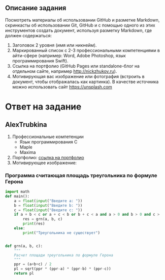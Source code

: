 ## Описание задания

Посмотреть материалы об использовании GitHub и разметке Markdown, скринкасты об использовании Git, GitHub и с помощью одного из этих инструментов создать документ, используя разметку Markdown, где должен содержаться:

1. Заголовок 2 уровня (имя или никнейм).
1. Маркированный список с 2-3 профессиональными компетенциями в айти-сфере (например: Word, Adobe Photoshop, язык программирования Swift).
1. Ссылка на портфолио (GitHub Pages или standalone-блог на отдельном сайте, например http://nickzhukov.ru).
1. Мотивирующая вас изображение или фотография (встроить в документ, чтобы отображалась как картинка). В качестве источника можно использовать сайт https://unsplash.com

# Ответ на задание

## AlexTrubkina

1. Профессиональные компетенции
    * Язык программирования C
    * Maple
    * Maxima
1. Портфолио: [ссылка на портфолио](https://sites.google.com/view/kompvirusy-trubkina/%D0%B3%D0%BB%D0%B0%D0%B2%D0%BD%D0%B0%D1%8F/%D0%BE%D0%B1-%D0%B0%D1%82%D0%BE%D1%80%D0%B5)
1. Мотивирующее изображение:

### Программа считающая площадь треугольника по формуле Герона

```python
import math
def main():
    a = float(input("Введите а: "))
    b = float(input("Введите b: "))
    c = float(input("Введите с: "))
    if a + b < c or a + c < b or b + c < a and a > 0 and b > 0 and c > 0:
        res = grn(a, b, c)
        print(res)
    else: 
        print("Треугольника не существует")


def grn(a, b, c):
    """
    Расчет площади треугольника по формуле Герона
    """
    ppr = (a+b+c) / 2
    pl = sqrt(ppr * (ppr-a) * (ppr-b) * (ppr-c))
    return pl
```
